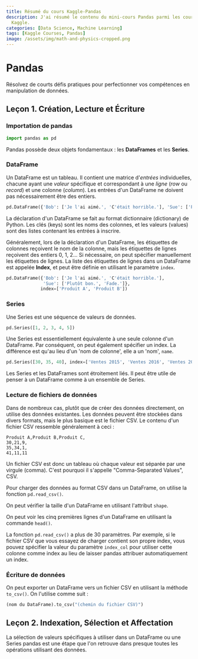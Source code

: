 ```yaml
---
title: Résumé du cours Kaggle-Pandas
description: J'ai résumé le contenu du mini-cours Pandas parmi les cours publics de
  Kaggle.
categories: [Data Science, Machine Learning]
tags: [Kaggle Courses, Pandas]
image: /assets/img/math-and-physics-cropped.png
---
```

# Pandas
Résolvez de courts défis pratiques pour perfectionner vos compétences en manipulation de données.

## Leçon 1. Création, Lecture et Écriture
### Importation de pandas
```python
import pandas as pd
```
Pandas possède deux objets fondamentaux : les **DataFrames** et les **Series**.

### DataFrame
Un DataFrame est un tableau. Il contient une matrice d'*entrées* individuelles, chacune ayant une *valeur* spécifique et correspondant à une *ligne* (*row* ou *record*) et une colonne (*column*). Les entrées d'un DataFrame ne doivent pas nécessairement être des entiers.
```python
pd.DataFrame({'Bob': ['Je l'ai aimé.', 'C'était horrible.'], 'Sue': ['Plutôt bon.', 'Fade.']})
```
La déclaration d'un DataFrame se fait au format dictionnaire (dictionary) de Python. Les clés (keys) sont les noms des colonnes, et les valeurs (values) sont des listes contenant les entrées à inscrire.

Généralement, lors de la déclaration d'un DataFrame, les étiquettes de colonnes reçoivent le nom de la colonne, mais les étiquettes de lignes reçoivent des entiers 0, 1, 2... Si nécessaire, on peut spécifier manuellement les étiquettes de lignes. La liste des étiquettes de lignes dans un DataFrame est appelée **Index**, et peut être définie en utilisant le paramètre ```index```.
```python
pd.DataFrame({'Bob': ['Je l'ai aimé.', 'C'était horrible.'], 
              'Sue': ['Plutôt bon.', 'Fade.']},
             index=['Produit A', 'Produit B'])
```

### Series
Une Series est une séquence de valeurs de données.
```python
pd.Series([1, 2, 3, 4, 5])
```
Une Series est essentiellement équivalente à une seule colonne d'un DataFrame. Par conséquent, on peut également spécifier un index. La différence est qu'au lieu d'un 'nom de colonne', elle a un 'nom', ```name```.
```python
pd.Series([30, 35, 40], index=['Ventes 2015', 'Ventes 2016', 'Ventes 2017'], name='Produit A')
```
Les Series et les DataFrames sont étroitement liés. Il peut être utile de penser à un DataFrame comme à un ensemble de Series.

### Lecture de fichiers de données
Dans de nombreux cas, plutôt que de créer des données directement, on utilise des données existantes. Les données peuvent être stockées dans divers formats, mais le plus basique est le fichier CSV. Le contenu d'un fichier CSV ressemble généralement à ceci :
```
Produit A,Produit B,Produit C,
30,21,9,
35,34,1,
41,11,11
```
Un fichier CSV est donc un tableau où chaque valeur est séparée par une virgule (comma). C'est pourquoi il s'appelle "Comma-Separated Values", CSV.

Pour charger des données au format CSV dans un DataFrame, on utilise la fonction ```pd.read_csv()```.

On peut vérifier la taille d'un DataFrame en utilisant l'attribut ```shape```.

On peut voir les cinq premières lignes d'un DataFrame en utilisant la commande ```head()```.

La fonction ```pd.read_csv()``` a plus de 30 paramètres. Par exemple, si le fichier CSV que vous essayez de charger contient son propre index, vous pouvez spécifier la valeur du paramètre ```index_col``` pour utiliser cette colonne comme index au lieu de laisser pandas attribuer automatiquement un index.

### Écriture de données
On peut exporter un DataFrame vers un fichier CSV en utilisant la méthode ```to_csv()```. On l'utilise comme suit :
```python
(nom du DataFrame).to_csv("(chemin du fichier CSV)")
```

## Leçon 2. Indexation, Sélection et Affectation
La sélection de valeurs spécifiques à utiliser dans un DataFrame ou une Series pandas est une étape que l'on retrouve dans presque toutes les opérations utilisant des données.
